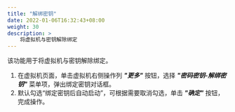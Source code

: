 ```yaml
---
title: "解绑密钥"
date: 2022-01-06T16:32:43+08:00
weight: 30
description: >
    将虚拟机与密钥解除绑定
---
```


该功能用于将虚拟机与密钥解除绑定。


1. 在虚拟机页面，单击虚拟机右侧操作列 **_"更多"_** 按钮，选择 **_"密码密钥-解绑密钥"_** 菜单项，弹出绑定密钥对话框。
2. 默认勾选“绑定密钥后自动启动”，可根据需要取消勾选，单击 **_"确定"_** 按钮，完成操作。